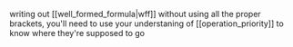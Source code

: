 writing out [[well_formed_formula|wff]] without using all the proper brackets,
you'll need to use your understaning of [[operation_priority]] to know where they're supposed to go